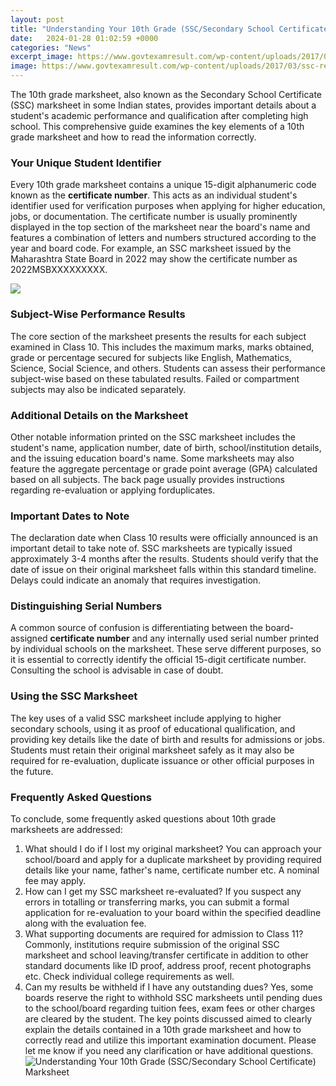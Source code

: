 ```yaml
---
layout: post
title: "Understanding Your 10th Grade (SSC/Secondary School Certificate) Marksheet"
date:   2024-01-28 01:02:59 +0000
categories: "News"
excerpt_image: https://www.govtexamresult.com/wp-content/uploads/2017/03/ssc-result-marksheet.jpg
image: https://www.govtexamresult.com/wp-content/uploads/2017/03/ssc-result-marksheet.jpg
---
```


The 10th grade marksheet, also known as the Secondary School Certificate (SSC) marksheet in some Indian states, provides important details about a student's academic performance and qualification after completing high school. This comprehensive guide examines the key elements of a 10th grade marksheet and how to read the information correctly.
### Your Unique Student Identifier 
Every 10th grade marksheet contains a unique 15-digit alphanumeric code known as the **certificate number**. This acts as an individual student's identifier used for verification purposes when applying for higher education, jobs, or documentation. The certificate number is usually prominently displayed in the top section of the marksheet near the board's name and features a combination of letters and numbers structured according to the year and board code. For example, an SSC marksheet issued by the Maharashtra State Board in 2022 may show the certificate number as 2022MSBXXXXXXXXX.

![](https://2.bp.blogspot.com/-wdFS8QUguDc/Wjfxa8UccWI/AAAAAAAAB2E/FtQI1slnUjovmZUFg3gnqe1gmEzRvPxKgCLcBGAs/s1600/duplicate-certificate-memo.png)
### Subject-Wise Performance Results
The core section of the marksheet presents the results for each subject examined in Class 10. This includes the maximum marks, marks obtained, grade or percentage secured for subjects like English, Mathematics, Science, Social Science, and others. Students can assess their performance subject-wise based on these tabulated results. Failed or compartment subjects may also be indicated separately. 
### Additional Details on the Marksheet
Other notable information printed on the SSC marksheet includes the student's name, application number, date of birth, school/institution details, and the issuing education board's name. Some marksheets may also feature the aggregate percentage or grade point average (GPA) calculated based on all subjects. The back page usually provides instructions regarding re-evaluation or applying forduplicates.
### Important Dates to Note  
The declaration date when Class 10 results were officially announced is an important detail to take note of. SSC marksheets are typically issued approximately 3-4 months after the results. Students should verify that the date of issue on their original marksheet falls within this standard timeline. Delays could indicate an anomaly that requires investigation.
### Distinguishing Serial Numbers
A common source of confusion is differentiating between the board-assigned **certificate number** and any internally used serial number printed by individual schools on the marksheet. These serve different purposes, so it is essential to correctly identify the official 15-digit certificate number. Consulting the school is advisable in case of doubt.
### Using the SSC Marksheet
The key uses of a valid SSC marksheet include applying to higher secondary schools, using it as proof of educational qualification, and providing key details like the date of birth and results for admissions or jobs. Students must retain their original marksheet safely as it may also be required for re-evaluation, duplicate issuance or other official purposes in the future.
### Frequently Asked Questions  
To conclude, some frequently asked questions about 10th grade marksheets are addressed:
1. What should I do if I lost my original marksheet? 
You can approach your school/board and apply for a duplicate marksheet by providing required details like your name, father's name, certificate number etc. A nominal fee may apply. 
2. How can I get my SSC marksheet re-evaluated?
If you suspect any errors in totalling or transferring marks, you can submit a formal application for re-evaluation to your board within the specified deadline along with the evaluation fee. 
3. What supporting documents are required for admission to Class 11?
Commonly, institutions require submission of the original SSC marksheet and school leaving/transfer certificate in addition to other standard documents like ID proof, address proof, recent photographs etc. Check individual college requirements as well.
4. Can my results be withheld if I have any outstanding dues?
Yes, some boards reserve the right to withhold SSC marksheets until pending dues to the school/board regarding tuition fees, exam fees or other charges are cleared by the student.
The key points discussed aimed to clearly explain the details contained in a 10th grade marksheet and how to correctly read and utilize this important examination document. Please let me know if you need any clarification or have additional questions.
 ![Understanding Your 10th Grade (SSC/Secondary School Certificate) Marksheet](https://www.govtexamresult.com/wp-content/uploads/2017/03/ssc-result-marksheet.jpg)